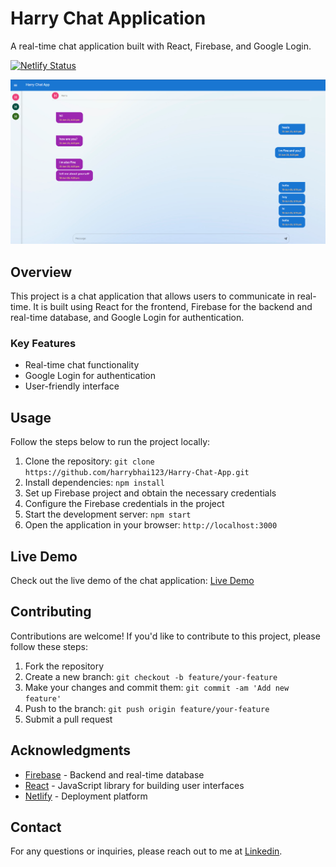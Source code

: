

<!-- Add an eye-catching title and description for your project -->
# Harry Chat Application

A real-time chat application built with React, Firebase, and Google Login.

<!-- Add badges or shields to showcase the project's status or key features -->
[![Netlify Status](https://api.netlify.com/api/v1/badges/c87f0a84-6ac7-4d11-86c0-8105717fbda2/deploy-status)](https://app.netlify.com/sites/harry-chat-application/deploys)

<!-- Add a project screenshot or demo GIF -->
![Chat Application Screenshot](public/redme.png)

<!-- Introduce your project and its key features -->
## Overview
This project is a chat application that allows users to communicate in real-time. It is built using React for the frontend, Firebase for the backend and real-time database, and Google Login for authentication.

### Key Features
- Real-time chat functionality
- Google Login for authentication
- User-friendly interface

<!-- Include a usage example or a step-by-step guide -->
## Usage
Follow the steps below to run the project locally:

1. Clone the repository: `git clone https://github.com/harrybhai123/Harry-Chat-App.git`
2. Install dependencies: `npm install`
3. Set up Firebase project and obtain the necessary credentials
4. Configure the Firebase credentials in the project
5. Start the development server: `npm start`
6. Open the application in your browser: `http://localhost:3000`

<!-- Include a section about the live demo -->
## Live Demo
Check out the live demo of the chat application: [Live Demo](https://harry-chat-application.netlify.app/)

<!-- Include a section about contributing to the project -->
## Contributing
Contributions are welcome! If you'd like to contribute to this project, please follow these steps:

1. Fork the repository
2. Create a new branch: `git checkout -b feature/your-feature`
3. Make your changes and commit them: `git commit -am 'Add new feature'`
4. Push to the branch: `git push origin feature/your-feature`
5. Submit a pull request


<!-- Include a section for acknowledgments or credits -->
## Acknowledgments
- [Firebase](https://firebase.google.com/) - Backend and real-time database
- [React](https://reactjs.org/) - JavaScript library for building user interfaces
- [Netlify](https://www.netlify.com/) - Deployment platform

<!-- Add contact information or a way for users to reach out -->
## Contact
For any questions or inquiries, please reach out to me at [Linkedin](https://www.linkedin.com/in/hariomtomar/).


